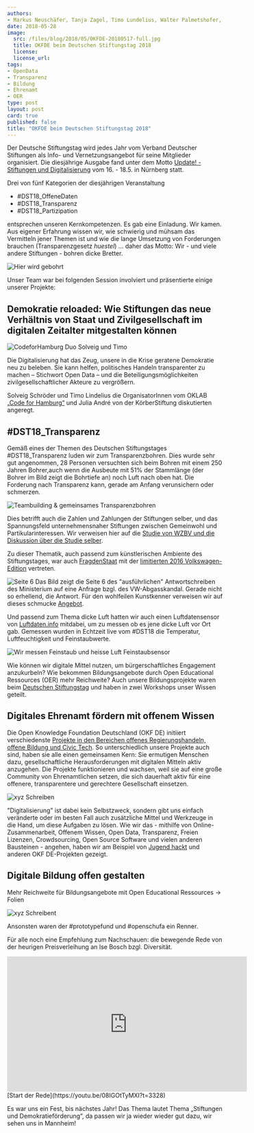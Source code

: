 ```yaml
---
authors: 
- Markus Neuschäfer, Tanja Zagel, Timo Lundelius, Walter Palmetshofer,
date: 2018-05-28
image:
  src: /files/blog/2018/05/OKFDE-20180517-full.jpg
  title: OKFDE beim Deutschen Stiftungstag 2018
  license: 
  license_url: 
tags:
- OpenData
- Transparenz
- Bildung
- Ehrenamt
- OER
type: post
layout: post
card: true
published: false
title: "OKFDE beim Deutschen Stiftungstag 2018"
---
```


Der Deutsche Stiftungstag wird jedes Jahr vom Verband Deutscher Stiftungen als Info- und Vernetzungsangebot für seine Mitglieder organisiert. Die diesjährige Ausgabe fand unter dem Motto [Update! - Stiftungen und Digitalisierung](https://www.stiftungen.org/fileadmin/stiftungen_org/Verband/Was_wir_tun/Veranstaltungen/DST/2018/DST18-Programm.pdf) vom 16. - 18.5. in Nürnberg statt. 


Drei von fünf Kategorien der diesjährigen Veranstaltung 
- #DST18_OffeneDaten 
- #DST18_Transparenz
- #DST18_Partizipation

entsprechen unseren Kernkompetenzen. Es gab eine Einladung. Wir kamen. 
Aus eigener Erfahrung wissen wir, wie schwierig und mühsam das Vermitteln jener Themen ist und wie die lange Umsetzung von Forderungen brauchen (Transparenzgesetz *huestel*) … daher das Motto: Wir - und viele andere Stiftungen - bohren dicke Bretter.

![Hier wird gebohrt](/files/blog/2018/05/OKFDE-20180517-bohren.jpg "Bohren")

Unser Team war bei folgenden Session involviert und präsentierte einige unserer Projekte:

## Demokratie reloaded: Wie Stiftungen das neue Verhältnis von Staat und Zivilgesellschaft im digitalen Zeitalter mitgestalten können

![CodeforHamburg Duo Solveig und Timo](/files/blog/2018/05/OKFDE-Timo-DST18.jpg "Hamburger")


Die Digitalisierung hat das Zeug, unsere in die Krise geratene Demokratie neu zu beleben. Sie kann helfen, politisches Handeln transparenter zu machen – Stichwort Open Data – und die Beteiligungsmöglichkeiten zivilgesellschaftlicher Akteure zu vergrößern. 

Solveig Schröder und Timo Lindelius die OrganisatorInnen vom OKLAB [„Code for Hamburg“](http://codeforhamburg.org) und Julia André von der KörberStiftung diskutierten angeregt. 



## #DST18_Transparenz

Gemäß eines der Themen des Deutschen Stiftungstages #DST18_Transparenz luden wir zum Transparenzbohren. Dies wurde sehr gut angenommen, 28 Personen versuchten sich beim Bohren mit einem 250 Jahren Bohrer,auch wenn die Ausbeute mit 51% der Stammlänge (der Bohrer im Bild zeigt die Bohrtiefe an) noch Luft nach oben hat. 
Die Forderung nach Transparenz kann, gerade am Anfang verunsichern oder schmerzen.

![Teambuilding & gemeinsames Transparenzbohren](/files/blog/2018/05/OKFDE-20180517-closeup.jpg "geht mehr")


Dies betrifft auch die Zahlen und Zahlungen der Stiftungen selber, und das Spannungsfeld unternehmensnaher Stiftungen zwischen Gemeinwohl und Partikularinteressen. Wir verweisen hier auf die [Studie von WZBV und die Diskussion über die Studie selber](http://docplayer.org/30020429-Unternehmensnahe-stiftungen-im-spannungsfeld-zwischen-gemeinwohl-und-partikularinteressen-eine-exploration-im-bereich-wissenschaft.html).

Zu dieser Thematik, auch passend zum künstlerischen Ambiente des Stiftungstages, war auch [FragdenStaat](https://fragdenstaat.de) mit der [limitierten 2016 Volkswagen-Edition](http://000000.limited/edition2016) vertreten. 

![Seite 6](/files/blog/2018/05/OKFDE-FDS-unlimited-vertikal2.JPG "bisserl schwarz") Das Bild zeigt die Seite 6 des "ausführlichen" Antwortschreiben des Ministerium auf eine Anfrage bzgl. des VW-Abgasskandal. Gerade nicht so erhellend, die Antwort. Für den wohlfeilen Kunstkenner verweisen wir auf dieses schmucke [Angebot](http://000000.limited/edition2016).


Und passend zum Thema dicke Luft hatten wir auch einen Luftdatensensor von [Luftdaten.info](http://luftdaten.info) mitdabei, um zu messen ob es jene dicke Luft vor Ort gab. Gemessen wurden in Echtzeit live vom #DST18 die Temperatur, Luftfeuchtigkeit und Feinstaubwerte.

![Wir messen Feinstaub und heisse Luft](/files/blog/2018/05/2018518-OKFDE-DST18-sensor.jpg "geht mehr")
Feinstaubsensor

Wie können wir digitale Mittel nutzen, um bürgerschaftliches Engagement anzukurbeln? Wie bekommen Bildungsangebote durch Open Educational Ressources (OER) mehr Reichweite? Auch unsere Bildungsprojekte waren beim [Deutschen Stiftungstag](https://www.stiftungen.org/verband/was-wir-tun/vernetzungsangebote/deutscher-stiftungstag.html) und haben in zwei Workshops unser Wissen geteilt. 

## Digitales Ehrenamt fördern mit offenem Wissen
Die Open Knowledge Foundation Deutschland (OKF DE) initiiert verschiedenste [Projekte in den Bereichen offenes Regierungshandeln, offene Bildung und Civic Tech](https://okfn.de/projekte/). So unterschiedlich unsere Projekte auch sind, haben sie alle einen gemeinsamen Kern: Sie ermutigen Menschen dazu, gesellschaftliche Herausforderungen mit digitalen Mitteln aktiv anzugehen. Die Projekte funktionieren und wachsen, weil sie auf eine große Community von Ehrenamtlichen setzen, die sich dauerhaft aktiv für eine offenere, transparentere und gerechtere Gesellschaft einsetzen. 


![xyz Schreiben](/files/blog/2018/05/OKFDE-20180518-Tanja-Markus.jpg "geht mehr")



"Digitalisierung" ist dabei kein Selbstzweck, sondern gibt uns einfach veränderte oder im besten Fall auch zusätzliche Mittel und Werkzeuge in die Hand, um diese Aufgaben zu lösen. Wie wir das - mithilfe von Online-Zusammenarbeit, Offenem Wissen, Open Data, Transparenz, Freien Lizenzen, Crowdsourcing, Open Source Software und vielen anderen Bausteinen - angehen, haben wir am Beispiel von [Jugend hackt](https://jugendhackt.org/) und anderen OKF DE-Projekten gezeigt.

## Digitale Bildung offen gestalten 
Mehr Reichweite für Bildungsangebote mit Open Educational Ressources
-> Folien

![xyz Schreibent](/files/blog/2018/05/OKFDE-20180518-Markus.jpg "geht mehr")


Ansonsten waren der #prototypefund und #openschufa ein Renner. 


Für alle noch eine Empfehlung zum Nachschauen: die bewegende Rede von der heurigen Preisverleihung an Ise Bosch bzgl. Diversität.

<iframe width="560" height="315" src="https://www.youtube-nocookie.com/embed/08IGOtTyMXI?rel=0" frameborder="0" allow="autoplay; encrypted-media" allowfullscreen></iframe>
[Start der Rede](https://youtu.be/08IGOtTyMXI?t=3328) 


Es war uns ein Fest, bis nächstes Jahr! 
Das Thema lautet Thema „Stiftungen und Demokratieförderung“, da passen wir ja wieder wieder gut dazu, wir sehen uns in Mannheim! 
